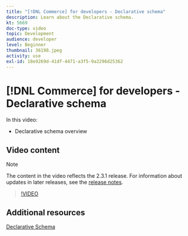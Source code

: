 ```yaml
---
title: "[!DNL Commerce] for developers - Declarative schema"
description: Learn about the Declarative schema.
kt: 5669
doc-type: video
topic: Development
audience: developer
level: Beginner
thumbnail: 36198.jpeg
activity: use
exl-id: 18e9269d-41df-4471-a3f5-9a2296d25362
---
```

# [!DNL Commerce] for developers - Declarative schema

In this video:

- Declarative schema overview

## Video content

>[!NOTE]
>
>The content in the video reflects the 2.3.1 release. For information about updates in later releases, see the [release notes](https://experienceleague.adobe.com/docs/commerce-operations/release/notes/overview.html).

>[!VIDEO](https://video.tv.adobe.com/v/36198?quality=12&learn=on)

## Additional resources

[Declarative Schema](https://developer.adobe.com/commerce/php/development/components/declarative-schema/)

